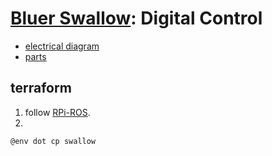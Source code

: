 # [Bluer Swallow](./bluer-swallow.md): Digital Control

- [electrical diagram](../../diagrams/bluer-swallow/automation.svg)
- [parts](./bluer-swallow-digital-parts.md)

## terraform

1. follow [RPi-ROS](https://github.com/kamangir/bluer-ai/blob/main/bluer_ai/docs/install/RPi-ROS.md).
2. 
```bash
@env dot cp swallow
```
